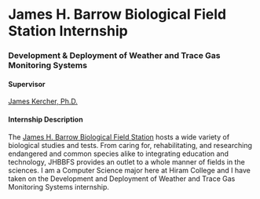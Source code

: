 # James H. Barrow Biological Field Station Internship
### Development & Deployment of Weather and Trace Gas Monitoring Systems
#### Supervisor
[James Kercher, Ph.D.](https://www.hiram.edu/faculty-and-staff/james-kercher/)
#### Internship Description
The [James H. Barrow Biological Field Station](https://www.hiram.edu/academics/field-stations/barrow-field-station/) hosts a wide variety of biological studies and tests. From caring for, rehabilitating, and researching endangered and common species alike to integrating education and technology, JHBBFS provides an outlet to a whole manner of fields in the sciences. I am a Computer Science major here at Hiram College and I have taken on the Development and Deployment of Weather and Trace Gas Monitoring Systems internship.


